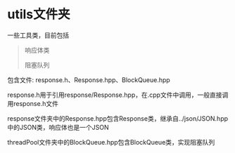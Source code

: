 # utils文件夹

一些工具类，目前包括

> 响应体类
>
> 阻塞队列



包含文件: response.h、Response.hpp、BlockQueue.hpp

response.h用于引用response/Response.hpp，在.cpp文件中调用，一般直接调用response.h文件

response文件夹中的Response.hpp包含Response类，继承自../json/JSON.hpp中的JSON类，响应体也是一个JSON



threadPool文件夹中的BlockQueue.hpp包含BlockQueue类，实现阻塞队列

